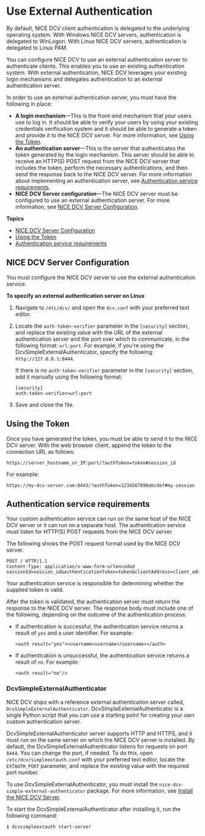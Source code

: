# Use External Authentication<a name="external-authentication"></a>

By default, NICE DCV client authentication is delegated to the underlying operating system\. With Windows NICE DCV servers, authentication is delegated to WinLogon\. With Linux NICE DCV servers, authentication is delegated to Linux PAM\.

You can configure NICE DCV to use an external authentication server to authenticate clients\. This enables you to use an existing authentication system\. With external authentication, NICE DCV leverages your existing login mechanisms and delegates authentication to an external authentication server\. 

In order to use an external authentication server, you must have the following in place:
+ **A login mechanism**—This is the front\-end mechanism that your users use to log in\. It should be able to verify your users by using your existing credentials verification system and it should be able to generate a token and provide it to the NICE DCV server\. For more information, see [Using the Token](#using-token)\.
+ **An authentication server**—This is the server that authenticates the token generated by the login mechanism\. This server should be able to receive an HTTP\(S\) POST request from the NICE DCV server that includes the token, perform the necessary authentications, and then send the response back to the NICE DCV server\. For more information about implementing an authentication server, see [Authentication service requirements](#configure-authenticator)\.
+ **NICE DCV Server configuration**—The NICE DCV server must be configured to use an external authentication server\. For more information, see [NICE DCV Server Configuration](#configure-server)\.

**Topics**
+ [NICE DCV Server Configuration](#configure-server)
+ [Using the Token](#using-token)
+ [Authentication service requirements](#configure-authenticator)

## NICE DCV Server Configuration<a name="configure-server"></a>

You must configure the NICE DCV server to use the external authentication service\.

**To specify an external authentication server on Linux**

1. Navigate to `/etc/dcv/` and open the `dcv.conf` with your preferred text editor\.

1. Locate the `auth-token-verifier` parameter in the `[security]` section, and replace the existing value with the URL of the external authentication server and the port over which to communicate, in the following format: `url:port`\. For example, if you're using the DcvSimpleExternalAuthenticator, specify the following: `http://127.0.0.1:8444`\.

   If there is no `auth-token-verifier` parameter in the `[security]` section, add it manually using the following format:

   ```
   [security] 
   auth-token-verifier=url:port
   ```

1. Save and close the file\.

## Using the Token<a name="using-token"></a>

Once you have generated the token, you must be able to send it to the NICE DCV server\. With the web browser client, append the token to the connection URL as follows:

```
https://server_hostname_or_IP:port/?authToken=token#session_id
```

For example:

```
https://my-dcv-server.com:8443/?authToken=1234567890abcdef#my-session
```

## Authentication service requirements<a name="configure-authenticator"></a>

Your custom authentication service can run on the same host of the NICE DCV server or it can run on a separate host\. The authentication service must listen for HTTP\(S\) POST requests from the NICE DCV server\.

The following shows the POST request format used by the NICE DCV server\.

```
POST / HTTP/1.1
Content-Type: application/x-www-form-urlencoded
sessionId=session_id&authenticationToken=token&clientAddress=client_address
```

Your authentication service is responsible for determining whether the supplied token is valid\.

After the token is validated, the authentication server must return the response to the NICE DCV server\. The response body must include one of the following, depending on the outcome of the authentication process:
+ If authentication is successful, the authentication service returns a result of `yes` and a user identifier\. For example:

  ```
  <auth result="yes"><username>username</username></auth>
  ```
+ If authentication is unsuccessful, the authentication service returns a result of `no`\. For example:

  ```
  <auth result="no"/>
  ```

### DcvSimpleExternalAuthenticator<a name="simple-auth"></a>

NICE DCV ships with a reference external authentication server called, `DcvSimpleExternalAuthenticator`\. DcvSimpleExternalAuthenticator is a single Python script that you can use a starting point for creating your own custom authentication server\.

DcvSimpleExternalAuthenticator server supports HTTP and HTTPS, and it must run on the same server on which the NICE DCV server is installed\. By default, the DcvSimpleExternalAuthenticator listens for requests on port `8444`\. You can change the port, if needed\. To do this, open `/etc/dcv/simpleextauth.conf` with your preferred text editor, locate the `EXTAUTH_PORT` parameter, and replace the existing value with the required port number\.

To use DcvSimpleExternalAuthenticator, you must install the `nice-dcv-simple-external-authenticator` package\. For more information, see [Install the NICE DCV Server](setting-up-installing-linux-server.md#linux-server-install)\.

To start the DcvSimpleExternalAuthenticator after installing it, run the following command:

```
$ dcvsimpleextauth start-server
```
